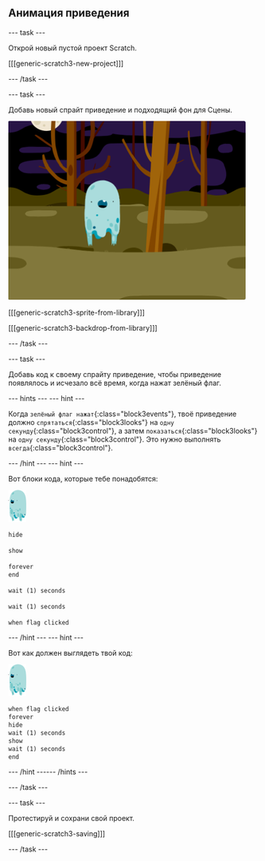## Анимация приведения

--- task ---

Открой новый пустой проект Scratch.

[[[generic-scratch3-new-project]]]

--- /task ---

--- task ---

Добавь новый спрайт приведение и подходящий фон для Сцены.

![снимок экрана](images/ghost-ghost.png)

[[[generic-scratch3-sprite-from-library]]]

[[[generic-scratch3-backdrop-from-library]]]

--- /task ---

--- task ---

Добавь код к своему спрайту приведение, чтобы приведение появлялось и исчезало всё время, когда нажат зелёный флаг.

--- hints ---
 --- hint ---

Когда `зелёный флаг нажат`{:class="block3events"}, твоё приведение должно `спрятаться`{:class="block3looks"} на `одну секунду`{:class="block3control"}, а затем `показаться`{:class="block3looks"} на `одну секунду`{:class="block3control"}. Это нужно выполнять `всегда`{:class="block3control"}.

--- /hint --- --- hint ---

Вот блоки кода, которые тебе понадобятся:

![спрайт-приведение](images/ghost-sprite.png)

```blocks3
hide

show

forever
end

wait (1) seconds

wait (1) seconds

when flag clicked
```

--- /hint --- --- hint ---

Вот как должен выглядеть твой код:

![спрайт-приведение](images/ghost-sprite.png)

```blocks3
when flag clicked
forever
hide
wait (1) seconds
show
wait (1) seconds
end
```

--- /hint ------ /hints ---

--- /task ---

--- task ---

Протестируй и сохрани свой проект.

[[[generic-scratch3-saving]]]

--- /task ---